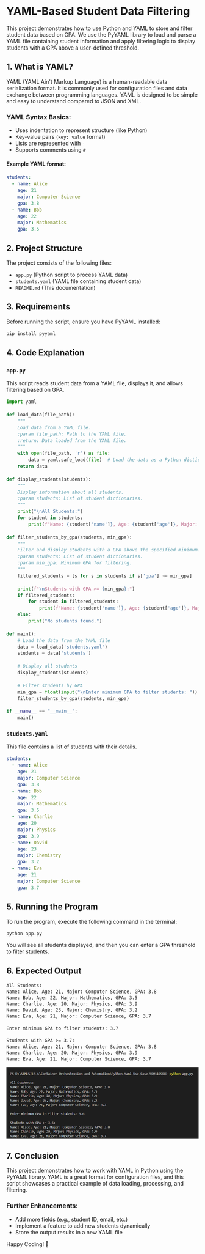 # YAML-Based Student Data Filtering

This project demonstrates how to use Python and YAML to store and filter student data based on GPA. We use the PyYAML library to load and parse a YAML file containing student information and apply filtering logic to display students with a GPA above a user-defined threshold.

## 1. What is YAML?
YAML (YAML Ain't Markup Language) is a human-readable data serialization format. It is commonly used for configuration files and data exchange between programming languages. YAML is designed to be simple and easy to understand compared to JSON and XML.

### YAML Syntax Basics:
- Uses indentation to represent structure (like Python)
- Key-value pairs (`key: value` format)
- Lists are represented with `-`
- Supports comments using `#`

#### Example YAML format:
```yaml
students:
  - name: Alice
    age: 21
    major: Computer Science
    gpa: 3.8
  - name: Bob
    age: 22
    major: Mathematics
    gpa: 3.5
```

## 2. Project Structure
The project consists of the following files:

- `app.py` (Python script to process YAML data)
- `students.yaml` (YAML file containing student data)
- `README.md` (This documentation)

## 3. Requirements
Before running the script, ensure you have PyYAML installed:
```sh
pip install pyyaml
```

## 4. Code Explanation

### `app.py`
This script reads student data from a YAML file, displays it, and allows filtering based on GPA.

```python
import yaml

def load_data(file_path):
    """
    Load data from a YAML file.
    :param file_path: Path to the YAML file.
    :return: Data loaded from the YAML file.
    """
    with open(file_path, 'r') as file:
        data = yaml.safe_load(file)  # Load the data as a Python dictionary
    return data

def display_students(students):
    """
    Display information about all students.
    :param students: List of student dictionaries.
    """
    print("\nAll Students:")
    for student in students:
        print(f"Name: {student['name']}, Age: {student['age']}, Major: {student['major']}, GPA: {student['gpa']}")

def filter_students_by_gpa(students, min_gpa):
    """
    Filter and display students with a GPA above the specified minimum.
    :param students: List of student dictionaries.
    :param min_gpa: Minimum GPA for filtering.
    """
    filtered_students = [s for s in students if s['gpa'] >= min_gpa]
    
    print(f"\nStudents with GPA >= {min_gpa}:")
    if filtered_students:
        for student in filtered_students:
            print(f"Name: {student['name']}, Age: {student['age']}, Major: {student['major']}, GPA: {student['gpa']}")
    else:
        print("No students found.")

def main():
    # Load the data from the YAML file
    data = load_data('students.yaml')
    students = data['students']
    
    # Display all students
    display_students(students)
    
    # Filter students by GPA
    min_gpa = float(input("\nEnter minimum GPA to filter students: "))
    filter_students_by_gpa(students, min_gpa)

if __name__ == "__main__":
    main()
```

### `students.yaml`
This file contains a list of students with their details.

```yaml
students:
  - name: Alice
    age: 21
    major: Computer Science
    gpa: 3.8
  - name: Bob
    age: 22
    major: Mathematics
    gpa: 3.5
  - name: Charlie
    age: 20
    major: Physics
    gpa: 3.9
  - name: David
    age: 23
    major: Chemistry
    gpa: 3.2
  - name: Eva
    age: 21
    major: Computer Science
    gpa: 3.7
```

## 5. Running the Program
To run the program, execute the following command in the terminal:

```sh
python app.py
```

You will see all students displayed, and then you can enter a GPA threshold to filter students.

## 6. Expected Output
```
All Students:
Name: Alice, Age: 21, Major: Computer Science, GPA: 3.8
Name: Bob, Age: 22, Major: Mathematics, GPA: 3.5
Name: Charlie, Age: 20, Major: Physics, GPA: 3.9
Name: David, Age: 23, Major: Chemistry, GPA: 3.2
Name: Eva, Age: 21, Major: Computer Science, GPA: 3.7

Enter minimum GPA to filter students: 3.7

Students with GPA >= 3.7:
Name: Alice, Age: 21, Major: Computer Science, GPA: 3.8
Name: Charlie, Age: 20, Major: Physics, GPA: 3.9
Name: Eva, Age: 21, Major: Computer Science, GPA: 3.7
```

<p align="center">
  <img src="img/img1.png" alt="Project Screenshot" />
</p>

## 7. Conclusion
This project demonstrates how to work with YAML in Python using the PyYAML library. YAML is a great format for configuration files, and this script showcases a practical example of data loading, processing, and filtering.

### Further Enhancements:
- Add more fields (e.g., student ID, email, etc.)
- Implement a feature to add new students dynamically
- Store the output results in a new YAML file

Happy Coding! 🚀